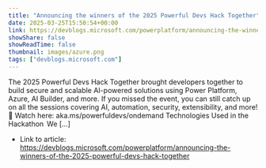 ```yaml
---
title: "Announcing the winners of the 2025 Powerful Devs Hack Together"
date: 2025-03-25T15:50:54+00:00
link: https://devblogs.microsoft.com/powerplatform/announcing-the-winners-of-the-2025-powerful-devs-hack-together
showShare: false
showReadTime: false
thumbnail: images/azure.png
tags: ["devblogs.microsoft.com"]
---
```

The 2025 Powerful Devs Hack Together brought developers together to build secure and scalable AI-powered solutions using Power Platform, Azure, AI Builder, and more. If you missed the event, you can still catch up on all the sessions covering AI, automation, security, extensibility, and more! 🎥 Watch here: aka.ms/powerfuldevs/ondemand Technologies Used in the Hackathon  We […]

- Link to article: https://devblogs.microsoft.com/powerplatform/announcing-the-winners-of-the-2025-powerful-devs-hack-together